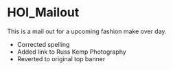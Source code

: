 # HOI_Mailout

This is a mail out for a upcoming fashion make over day.

- Corrected spelling
- Added link to Russ Kemp Photography
- Reverted to original top banner
